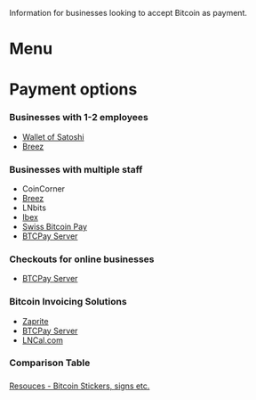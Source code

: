 Information for businesses looking to accept Bitcoin as payment.

# Menu

# Payment options

### Businesses with 1-2 employees

- [Wallet of Satoshi](https://www.walletofsatoshi.com)
- [Breez](https://breez.technology)

### Businesses with multiple staff

- CoinCorner
- [Breez](https://breez.technology)
- LNbits
- [Ibex](https://www.ibexpay.io)
- [Swiss Bitcoin Pay](SwissBitcoinPay.md)
- [BTCPay Server](https://btcpayserver.org)

### Checkouts for online businesses

- [BTCPay Server](https://btcpayserver.org)

### Bitcoin Invoicing Solutions

- [Zaprite](Zaprite.md)
- [BTCPay Server](https://btcpayserver.org)
- [LNCal.com](https://lncal.com)

### Comparison Table

### 
[Resouces - Bitcoin Stickers, signs etc.](resources.md)
